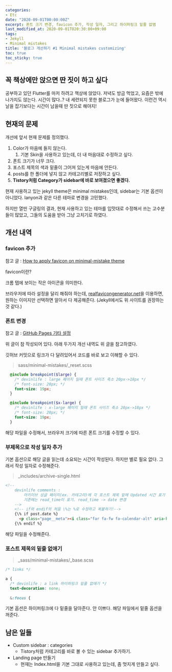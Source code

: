 ```yaml
---
categories:
- Etc
date: "2020-09-01T00:00:00Z"
excerpt: 폰트 크기 변경, favicon 추가, 작성 일자, 그리고 하이퍼링크 밑줄 없앰
last_modified_at: 2020-09-01TO20:30:00+09:00
tags:
- Jekyll
- Minimal mistakes
title: '블로그 개선하기 #1 Minimal mistakes customizing'
toc: true
toc_sticky: true
---
```


## 꼭 책상에만 앉으면 딴 짓이 하고 싶다

공부하고 있던 Flutter를 마저 하려고 책상에 앉았다.
저녁도 방금 먹었고, 요즘은 밖에 나가지도 않는다.
시간이 많다..?
내 세련되지 못한 블로그가 눈에 들어왔다.
이런건 역시 날을 잡기보다는 시간이 남을때 딴 짓으로 해야지!

## 현재의 문제

개선에 앞서 현재 문제를 정의했다.

1. Color가 마음에 들지 않는다.
   1. 기본 Skin을 사용하고 있는데, 더 내 마음대로 수정하고 싶다.
2. 폰트 크기가 너무 크다.
3. 포스트 제목의 색과 밑줄이 그어져 있는게 마음에 안든다.
4. posts를 한 폴더에 넣지 않고 카테고리별로 저장하고 싶다.
5. **Tistory처럼 Category가 sidebar에 바로 보여졌으면 좋겠다.**

현재 사용하고 있는 jekyll theme은 minimal mistakes인데,
sidebar는 기본 옵션이 아니었다. lanyon과 같은 다른 테마로 변경을 고민했다.

하지만 열띤 구글링의 결과,
현재 사용하고 있는 테마를 입맛대로 수정해서 쓰는 고수분들이 많았고,
그들의 도움을 받아 그냥 고치기로 하였다.

## 개선 내역

### favicon 추가

참고 글 : [How to apply favicon on minimal-mistake theme](https://ohjinjin.github.io/blog/favicon/)

favicon이란?

크롬 탭에 보이는 작은 아이콘을 의미한다.

브라우저에 따라 설정을 달리 해줘야 하는데, [realfavicongenerator.net](https://realfavicongenerator.net/)을 이용하면, 원하는 이미지만 선택하면 알아서 다 제공해준다. (Jekyll에서도 위 사이트를 권장하는 것 같다.)

### 폰트 변경

참고 글 : [GitHub Pages 기타 설정](https://devinlife.com/howto%20github%20pages/github-pages-settings/)

위 글이 참 작성되어 있다.
아래 두가지 개선 내역도 위 글을 참고하였다.

깃허브 커밋으로 링크가 다 달려있어서 코드를 바로 보고 이해할 수 있다.

> sass/minimal-mistakes/_reset.scss

```scss
  @include breakpoint($large) {
    /* devinlife : large 페이지 일때 폰트 사이즈 축소 20px->18px */
    /* font-size: 20px; */
    font-size: 19px;
  }

  @include breakpoint($x-large) {
    /* devinlife : x-large 페이지 일때 폰트 사이즈 축소 20px->18px */
    /* font-size: 20px; */
    font-size: 19px;
  }
```
해당 파일을 수정해서, 브라우저 크기에 따른 폰트 크기를 수정할 수 있다.

### 부제목으로 작성 일자 추가

기본 옵션으로 해당 글을 읽는데 소요되는 시간이 작성된다.
하지만 별로 필요 없다.
그래서 작성 일자로 수정해준다.

> _includes/archive-single.html

```html
<!--
    devinlife comments :
        아키이브 싱글 페이지(ex. 카테고리)에 각 포스트 제목 밑에 Updated 시간 표기
        기존에는 read_time이 표기. read_time -> date 변경
    -->
    <!-- if와 endif의 처음 \%는 %로 수정하고 복붙하기!-->
    {\% if post.date %}
      <p class="page__meta"><i class="far fa-fw fa-calendar-alt" aria-hidden="true"></i> {{ post.date | date: "%B %d %Y" }}</p>
    {\% endif %}
```

해당 파일을 수정해준다.

### 포스트 제목의 밑줄 없애기

> _sass/minimal-mistakes/_base.scss

```scss
/* links */

a {
  /* devinlife : a link 하이퍼링크 밑줄 없애기 */
  text-decoration: none;
  
  &:focus {
```
기본 옵션은 하이퍼링크에 다 밑줄을 달아준다.
안 이쁘다.
해당 파일에서 밑줄 옵션을 꺼준다.

## 남은 일들

- Custom sidebar : categories
  - Tistory처럼 카테고리를 바로 볼 수 있는 sidebar 추가하기.
- Landing page 만들기
  - 현재는 Index.html을 기본 그대로 사용하고 있는데, 좀 멋지게 만들고 싶다.